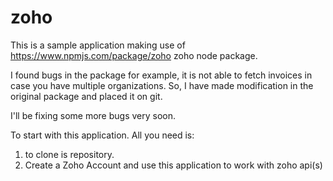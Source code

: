 # zoho
This is a sample application making use of https://www.npmjs.com/package/zoho zoho node package.

I found bugs in the package for example, it is not able to fetch invoices in case you have multiple organizations. So, I have made modification in the original package and placed it on git.

I'll be fixing some more bugs very soon.

To start with this application. All you need is:
1. to clone is repository.
2. Create a Zoho Account
and use this application to work with zoho api(s)
